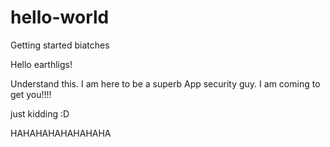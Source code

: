 # hello-world
Getting started biatches

Hello earthligs!

Understand this. I am here to be a superb App security guy. I am coming to get you!!!!

just kidding :D

HAHAHAHAHAHAHAHA
